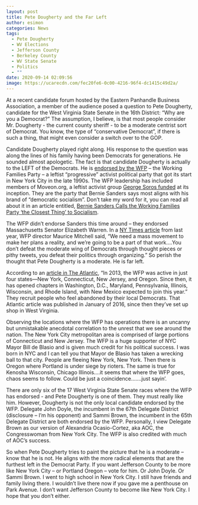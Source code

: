```yaml
---
layout: post
title: Pete Dougherty and the Far Left
author: esimon
categories: News
tags:
  - Pete Dougherty
  - WV Elections
  - Jefferson County
  - Berkeley County
  - WV State Senate
  - Politics
  - ""
date: 2020-09-14 02:09:56
image: https://ucarecdn.com/fec20fe6-0c00-4216-96f4-dc1415c49d2a/
---
```

At a recent candidate forum hosted by the Eastern Panhandle Business Association, a member of the audience posed a question to Pete Dougherty, candidate for the West Virginia State Senate in the 16th District: “Why are you a Democrat?” The assumption, I believe, is that most people consider Mr. Dougherty - the current county sheriff - to be a moderate centrist sort of Democrat.  You know, the type of “conservative Democrat”, if there is such a thing, that might even consider a switch over to the GOP.

Candidate Dougherty played right along.  His response to the question was along the lines of his family having been Democrats for generations.  He sounded almost apologetic. The fact is that candidate Dougherty is actually to the LEFT of the Democrats.  He is [endorsed by the WFP](https://www.wvworkingfamilies.org/2020-endorsements) – the Working Families Party – a leftist “progressive” activist political party that got its start in New York City in the late 1990s.  The WFP leadership has included members of Moveon.org, a leftist activist group [George Soros funded](https://www.factcheck.org/2010/08/moveonorg/) at its inception. They are the party that Bernie Sanders says most aligns with his brand of “democratic socialism”.  Don’t take my word for it, you can read all about it in an article entitled, [Bernie Sanders Calls the Working Families Party ‘the Closest Thing’ to Socialism](https://observer.com/2016/11/bernie-sanders-calls-the-working-families-party-the-closest-thing-to-socialism/).

The WFP didn’t endorse Sanders this time around – they endorsed Massachusetts Senator Elizabeth Warren.  In a [NY Times article](https://www.nytimes.com/2019/09/16/us/politics/working-families-party-elizabeth-warren.html) from last year, WFP director Maurice Mitchell said, “We need a mass movement to make her plans a reality, and we’re going to be a part of that work….You don’t defeat the moderate wing of Democrats through thought pieces or pithy tweets, you defeat their politics through organizing.”  So perish the thought that Pete Dougherty is a moderate.  He is far left. 

According to an [article in The Atlantic](https://www.theatlantic.com/politics/archive/2016/01/working-families-party/422949/), “In 2013, the WFP was active in just four states—New York, Connecticut, New Jersey, and Oregon. Since then, it has opened chapters in Washington, D.C., Maryland, Pennsylvania, Illinois, Wisconsin, and Rhode Island, with New Mexico expected to join this year.”  They recruit people who feel abandoned by their local Democrats.  That Atlantic article was published in January of 2016, since then they’ve set up shop in West Virginia.

Observing the locations where the WFP has operations there is an uncanny but unmistakable anecdotal correlation to the unrest that we see around the nation.  The New York City metropolitan area is comprised of large portions of Connecticut and New Jersey.  The WFP is a huge supporter of NYC Mayor Bill de Blasio and is given much credit for his political success. I was born in NYC and I can tell you that Mayor de Blasio has taken a wrecking ball to that city.  People are fleeing New York, New York.  Then there is Oregon where Portland is under siege by rioters.  The same is true for Kenosha Wisconsin,   Chicago Illinois….it seems that where the WFP goes, chaos seems to follow.  Could be just a coincidence…….just sayin’.

There are only six of the 17 West Virginia State Senate races where the WFP has endorsed - and Pete Dougherty is one of them.  They must really like him.  However, Dougherty is not the only local candidate endorsed by the WFP.  Delegate John Doyle, the incumbent in the 67th Delegate District (disclosure – I’m his opponent) and Sammi Brown, the incumbent in the 65th Delegate District are both endorsed by the WFP. Personally, I view Delegate Brown as our version of Alexandria Ocasio-Cortez, aka AOC, the Congresswoman from New York City.  The WFP is also credited with much of AOC’s success.

So when Pete Dougherty tries to paint the picture that he is a moderate – know that he is not.  He aligns with the more radical elements that are the furthest left in the Democrat Party.  If you want Jefferson County to be more like New York City – or Portland Oregon – vote for him.  Or John Doyle. Or Sammi Brown.  I went to high school in New York City.  I still have friends and family living there.  I wouldn’t live there now if you gave me a penthouse on Park Avenue.  I don’t want Jefferson County to become like New York City.  I hope that you don’t either.